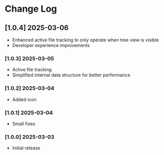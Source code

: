 # Change Log

## [1.0.4] 2025-03-06

- Enhanced active file tracking to only operate when tree view is visible
- Developer experience improvements

### [1.0.3] 2025-03-05

- Active file tracking
- Simplified internal data structure for better performance

### [1.0.2] 2025-03-04

- Added icon

### [1.0.1] 2025-03-04

- Small fixes

### [1.0.0] 2025-03-03

- Initial release

